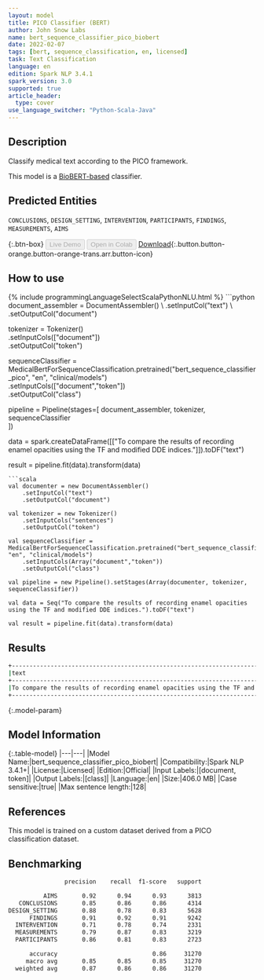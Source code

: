 ```yaml
---
layout: model
title: PICO Classifier (BERT)
author: John Snow Labs
name: bert_sequence_classifier_pico_biobert
date: 2022-02-07
tags: [bert, sequence_classification, en, licensed]
task: Text Classification
language: en
edition: Spark NLP 3.4.1
spark_version: 3.0
supported: true
article_header:
  type: cover
use_language_switcher: "Python-Scala-Java"
---
```


## Description

Classify medical text according to the PICO framework.

This model is a [BioBERT-based](https://github.com/dmis-lab/biobert) classifier.

## Predicted Entities

`CONCLUSIONS`, `DESIGN_SETTING`, `INTERVENTION`, `PARTICIPANTS`, `FINDINGS`, `MEASUREMENTS`, `AIMS`

{:.btn-box}
<button class="button button-orange" disabled>Live Demo</button>
<button class="button button-orange" disabled>Open in Colab</button>
[Download](https://s3.amazonaws.com/auxdata.johnsnowlabs.com/clinical/models/bert_sequence_classifier_pico_biobert_en_3.4.1_3.0_1644265236813.zip){:.button.button-orange.button-orange-trans.arr.button-icon}

## How to use



<div class="tabs-box" markdown="1">
{% include programmingLanguageSelectScalaPythonNLU.html %}
```python
document_assembler = DocumentAssembler() \
    .setInputCol("text") \
    .setOutputCol("document")

tokenizer = Tokenizer() \
    .setInputCols(["document"]) \
    .setOutputCol("token")

sequenceClassifier = MedicalBertForSequenceClassification.pretrained("bert_sequence_classifier_pico", "en", "clinical/models")\
  .setInputCols(["document","token"])\
  .setOutputCol("class")

pipeline = Pipeline(stages=[
    document_assembler, 
    tokenizer,
    sequenceClassifier    
])

data = spark.createDataFrame([["To compare the results of recording enamel opacities using the TF and modified DDE indices."]]).toDF("text")

result = pipeline.fit(data).transform(data)
```
```scala
val documenter = new DocumentAssembler() 
    .setInputCol("text") 
    .setOutputCol("document")

val tokenizer = new Tokenizer()
    .setInputCols("sentences")
    .setOutputCol("token")

val sequenceClassifier = MedicalBertForSequenceClassification.pretrained("bert_sequence_classifier_pico", "en", "clinical/models")
    .setInputCols(Array("document","token"))
    .setOutputCol("class")

val pipeline = new Pipeline().setStages(Array(documenter, tokenizer, sequenceClassifier))

val data = Seq("To compare the results of recording enamel opacities using the TF and modified DDE indices.").toDF("text")

val result = pipeline.fit(data).transform(data)
```
</div>

## Results

```bash
+-------------------------------------------------------------------------------------------+------+
|text                                                                                       |result|
+-------------------------------------------------------------------------------------------+------+
|To compare the results of recording enamel opacities using the TF and modified DDE indices.|[AIMS]|
+-------------------------------------------------------------------------------------------+------+
```

{:.model-param}
## Model Information

{:.table-model}
|---|---|
|Model Name:|bert_sequence_classifier_pico_biobert|
|Compatibility:|Spark NLP 3.4.1+|
|License:|Licensed|
|Edition:|Official|
|Input Labels:|[document, token]|
|Output Labels:|[class]|
|Language:|en|
|Size:|406.0 MB|
|Case sensitive:|true|
|Max sentence length:|128|

## References

This model is trained on a custom dataset derived from a PICO classification dataset.

## Benchmarking

```bash
                precision    recall  f1-score   support

          AIMS       0.92      0.94      0.93      3813
   CONCLUSIONS       0.85      0.86      0.86      4314
DESIGN_SETTING       0.88      0.78      0.83      5628
      FINDINGS       0.91      0.92      0.91      9242
  INTERVENTION       0.71      0.78      0.74      2331
  MEASUREMENTS       0.79      0.87      0.83      3219
  PARTICIPANTS       0.86      0.81      0.83      2723

      accuracy                           0.86     31270
     macro avg       0.85      0.85      0.85     31270
  weighted avg       0.87      0.86      0.86     31270
```
